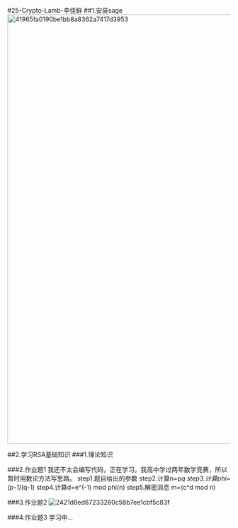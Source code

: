 #25-Crypto-Lamb-李佳鲜
##1.安装sage
<img width="1444" height="970" alt="41965fa0190be1bb8a8362a7417d3953" src="https://github.com/user-attachments/assets/f0fce350-224f-4c13-8a76-bddbef9d01f9" />

##2.学习RSA基础知识
###1.理论知识

###2.作业题1
我还不太会编写代码，正在学习。我高中学过两年数学竞赛，所以暂时用数论方法写思路。
step1.题目给出的参数
step2.计算n=p*q
step3.计算phi=(p-1)*(q-1)
step4.计算d=e^(-1) mod phi(n)
step5.解密消息 m=(c^d mod n)

 ###3.作业题2
![2421d8ed67233260c58b7ee1cbf5c83f](https://github.com/user-attachments/assets/35350fdb-8447-4aae-8468-6768e3523d7f)

###4.作业题3
学习中...
